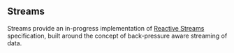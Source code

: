 Streams
-----------
Streams provide an in-progress implementation of [Reactive Streams](http://www.reactive-streams.org/) specification, built
around the concept of back-pressure aware streaming of data. 

